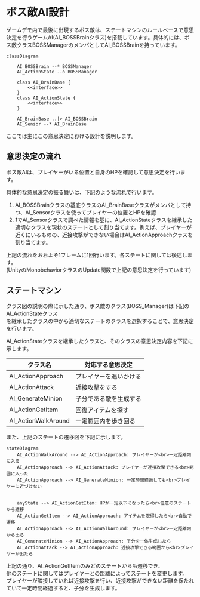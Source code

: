 # ボス敵AI設計

ゲームデモ内で最後に出現するボス敵は、ステートマシンのルールベースで意思決定を行うゲームAI(AI_BOSSBrainクラス)を搭載しています。具体的には、ボス敵クラスBOSSManagerのメンバとしてAI_BOSSBrainを持っています。  

```mermaid
classDiagram
    
    AI_BOSSBrain --* BOSSManager
    AI_ActionState --o BOSSManager

    class AI_BrainBase {
        <<interface>>
    }
    class AI_ActionState {
        <<interface>>
    }

    AI_BrainBase ..|> AI_BOSSBrain
    AI_Sensor --* AI_BrainBase
```

ここでは主にこの意思決定における設計を説明します。

## 意思決定の流れ

ボス敵AIは、プレイヤーがいる位置と自身のHPを確認して意思決定を行います。  

具体的な意思決定の振る舞いは、下記のような流れで行います。

1. AI_BOSSBrainクラスの基底クラスのAI_BrainBaseクラスがメンバとして持つ、AI_Sensorクラスを使ってプレイヤーの位置とHPを確認
2. 1でAI_Sensorクラスで調べた情報を基に、AI_ActionStateクラスを継承した適切なクラスを現状のステートとして割り当てます。例えば、プレイヤーが近くにいるものの、近接攻撃ができない場合はAI_ActionApproachクラスを割り当てます。  


上記の流れをおおよそ1フレームに1回行います。各ステートに関しては後述します。  
(UnityのMonobehaviorクラスのUpdate関数で上記の意思決定を行っています)  


## ステートマシン

クラス図の説明の際に示した通り、ボス敵のクラス(BOSS_Manager)は下記のAI_ActionStateクラス  
を継承したクラスの中から適切なステートのクラスを選択することで、意思決定を行います。

AI_ActionStateクラスを継承したクラスと、そのクラスの意思決定内容を下記に示します。

| クラス名 | 対応する意思決定 |
| --- | --- |
| AI_ActionApproach | プレイヤーを追いかける |
| AI_ActionAttack | 近接攻撃をする |
| AI_GenerateMinion | 子分である敵を生成する |
| AI_ActionGetItem | 回復アイテムを探す |
| AI_ActionWalkAround | 一定範囲内を歩き回る |

また、上記のステートの遷移図を下記に示します。  

```mermaid
stateDiagram
    AI_ActionWalkAround --> AI_ActionApproach: プレイヤーが<br>一定距離内に入る
    AI_ActionApproach --> AI_ActionAttack: プレイヤーが近接攻撃できる<br>範囲に入った
    AI_ActionApproach --> AI_GenerateMinion: 一定時間経過しても<br>プレイヤーに近づけない
    

    anyState --> AI_ActionGetItem: HPが一定以下になったら<br>任意のステートから遷移
    AI_ActionGetItem --> AI_ActionApproach: アイテムを取得したら<br>自動で遷移
    AI_ActionApproach --> AI_ActionWalkAround: プレイヤーが<br>一定距離内から出る
    AI_GenerateMinion --> AI_ActionApproach: 子分を一体生成したら
    AI_ActionAttack --> AI_ActionApproach: 近接攻撃できる範囲から<br>プレイヤーが出たら
```

上記の通り、AI_ActionGetItemのみどのステートからも遷移でき、  
他のステートに関してはプレイヤーとの距離によってステートを変更します。  
プレイヤーが隣接していれば近接攻撃を行い、近接攻撃ができない距離を保たれていて一定時間経過すると、子分を生成します。
